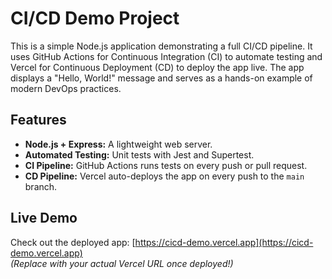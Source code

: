 # CI/CD Demo Project

This is a simple Node.js application demonstrating a full CI/CD pipeline. It uses GitHub Actions for Continuous Integration (CI) to automate testing and Vercel for Continuous Deployment (CD) to deploy the app live. The app displays a "Hello, World!" message and serves as a hands-on example of modern DevOps practices.

## Features
- **Node.js + Express:** A lightweight web server.
- **Automated Testing:** Unit tests with Jest and Supertest.
- **CI Pipeline:** GitHub Actions runs tests on every push or pull request.
- **CD Pipeline:** Vercel auto-deploys the app on every push to the `main` branch.

## Live Demo
Check out the deployed app: [https://cicd-demo.vercel.app](https://cicd-demo.vercel.app)  
*(Replace with your actual Vercel URL once deployed!)*
